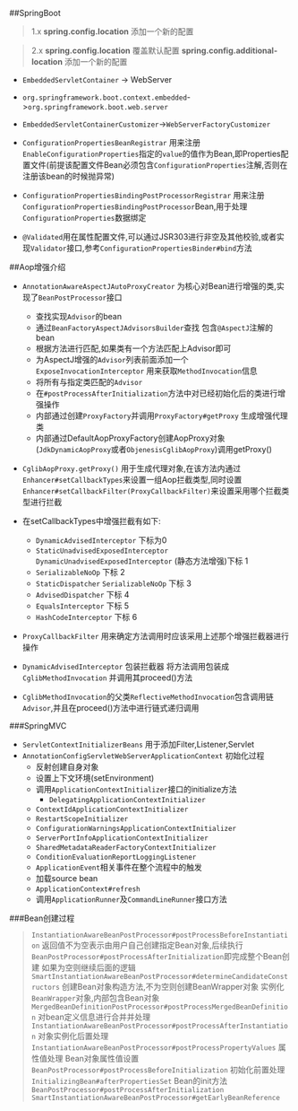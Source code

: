 ##SpringBoot
> 1.x **spring.config.location** 添加一个新的配置
> 2.x **spring.config.location** 覆盖默认配置 **spring.config.additional-location** 添加一个新的配置

* `EmbeddedServletContainer` -> WebServer
* `org.springframework.boot.context.embedded`->`org.springframework.boot.web.server`
* `EmbeddedServletContainerCustomizer`->`WebServerFactoryCustomizer`

* `ConfigurationPropertiesBeanRegistrar` 用来注册`EnableConfigurationProperties`指定的`value`的值作为Bean,即Properties配置文件(前提该配置文件Bean必须包含`ConfigurationProperties`注解,否则在注册该bean的时候抛异常)
* `ConfigurationPropertiesBindingPostProcessorRegistrar` 用来注册`ConfigurationPropertiesBindingPostProcessor`Bean,用于处理`ConfigurationProperties`数据绑定
* `@Validated`用在属性配置文件,可以通过JSR303进行非空及其他校验,或者实现`Validator`接口,参考`ConfigurationPropertiesBinder#bind`方法

##Aop增强介绍

* `AnnotationAwareAspectJAutoProxyCreator` 为核心对Bean进行增强的类,实现了`BeanPostProcessor`接口
    * 查找实现`Advisor`的bean
    * 通过`BeanFactoryAspectJAdvisorsBuilder`查找 包含`@AspectJ`注解的bean
    * 根据方法进行匹配,如果类有一个方法匹配上Advisor即可
    * 为AspectJ增强的`Advisor`列表前面添加一个`ExposeInvocationInterceptor` 用来获取`MethodInvocation`信息
    * 将所有与指定类匹配的`Advisor`
    * 在`#postProcessAfterInitialization`方法中对已经初始化后的类进行增强操作
    * 内部通过创建`ProxyFactory`并调用`ProxyFactory#getProxy` 生成增强代理类
    * 内部通过DefaultAopProxyFactory创建AopProxy对象(`JdkDynamicAopProxy`或者`ObjenesisCglibAopProxy`)调用getProxy()
	

* `CglibAopProxy.getProxy()` 用于生成代理对象,在该方法内通过`Enhancer#setCallbackTypes`来设置一组Aop拦截类型,同时设置`Enhancer#setCallbackFilter(ProxyCallbackFilter)`来设置采用哪个拦截类型进行拦截
*  在setCallbackTypes中增强拦截有如下:
    * `DynamicAdvisedInterceptor` 下标为0
    * `StaticUnadvisedExposedInterceptor` `DynamicUnadvisedExposedInterceptor` (静态方法增强)下标 1
    * `SerializableNoOp` 下标 2
    * `StaticDispatcher` `SerializableNoOp` 下标 3
    * `AdvisedDispatcher` 下标 4
    * `EqualsInterceptor` 下标 5
    * `HashCodeInterceptor` 下标 6
* `ProxyCallbackFilter` 用来确定方法调用时应该采用上述那个增强拦截器进行操作
* `DynamicAdvisedInterceptor` 包装拦截器 将方法调用包装成`CglibMethodInvocation` 并调用其proceed()方法
* `CglibMethodInvocation`的父类`ReflectiveMethodInvocation`包含调用链`Advisor`,并且在proceed()方法中进行链式递归调用


###SpringMVC
* `ServletContextInitializerBeans` 用于添加Filter,Listener,Servlet
* `AnnotationConfigServletWebServerApplicationContext` 初始化过程
    * 反射创建自身对象
    * 设置上下文环境(setEnvironment)
    * 调用`ApplicationContextInitializer`接口的initialize方法
        * `DelegatingApplicationContextInitializer`
	* `ContextIdApplicationContextInitializer`
	* `RestartScopeInitializer`
	* `ConfigurationWarningsApplicationContextInitializer`
	* `ServerPortInfoApplicationContextInitializer`
	* `SharedMetadataReaderFactoryContextInitializer`
	* `ConditionEvaluationReportLoggingListener`
    * `ApplicationEvent`相关事件在整个流程中的触发
    * 加载source bean
    * `ApplicationContext#refresh`
    * 调用`ApplicationRunner`及`CommandLineRunner`接口方法

###Bean创建过程
> `InstantiationAwareBeanPostProcessor#postProcessBeforeInstantiation` 返回值不为空表示由用户自己创建指定Bean对象,后续执行`BeanPostProcessor#postProcessAfterInitialization`即完成整个Bean创建 如果为空则继续后面的逻辑
> `SmartInstantiationAwareBeanPostProcessor#determineCandidateConstructors` 创建Bean对象构造方法,不为空则创建BeanWrapper对象
>  实例化`BeanWrapper`对象,内部包含Bean对象
> `MergedBeanDefinitionPostProcessor#postProcessMergedBeanDefinition` 对bean定义信息进行合并并处理
> `InstantiationAwareBeanPostProcessor#postProcessAfterInstantiation` 对象实例化后置处理
> `InstantiationAwareBeanPostProcessor#postProcessPropertyValues` 属性值处理
>  Bean对象属性值设置
> `BeanPostProcessor#postProcessBeforeInitialization` 初始化前置处理
> `InitializingBean#afterPropertiesSet`
>  Bean的init方法
> `BeanPostProcessor#postProcessAfterInitialization`
> `SmartInstantiationAwareBeanPostProcessor#getEarlyBeanReference`